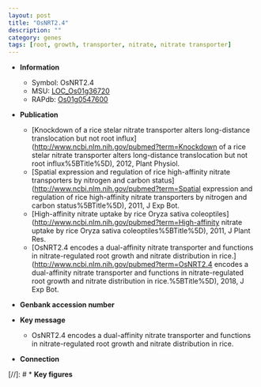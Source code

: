 ```yaml
---
layout: post
title: "OsNRT2.4"
description: ""
category: genes
tags: [root, growth, transporter, nitrate, nitrate transporter]
---
```


* **Information**  
    + Symbol: OsNRT2.4  
    + MSU: [LOC_Os01g36720](http://rice.plantbiology.msu.edu/cgi-bin/ORF_infopage.cgi?orf=LOC_Os01g36720)  
    + RAPdb: [Os01g0547600](http://rapdb.dna.affrc.go.jp/viewer/gbrowse_details/irgsp1?name=Os01g0547600)  

* **Publication**  
    + [Knockdown of a rice stelar nitrate transporter alters long-distance translocation but not root influx](http://www.ncbi.nlm.nih.gov/pubmed?term=Knockdown of a rice stelar nitrate transporter alters long-distance translocation but not root influx%5BTitle%5D), 2012, Plant Physiol.
    + [Spatial expression and regulation of rice high-affinity nitrate transporters by nitrogen and carbon status](http://www.ncbi.nlm.nih.gov/pubmed?term=Spatial expression and regulation of rice high-affinity nitrate transporters by nitrogen and carbon status%5BTitle%5D), 2011, J Exp Bot.
    + [High-affinity nitrate uptake by rice Oryza sativa coleoptiles](http://www.ncbi.nlm.nih.gov/pubmed?term=High-affinity nitrate uptake by rice Oryza sativa coleoptiles%5BTitle%5D), 2011, J Plant Res.
    + [OsNRT2.4 encodes a dual-affinity nitrate transporter and functions in nitrate-regulated root growth and nitrate distribution in rice.](http://www.ncbi.nlm.nih.gov/pubmed?term=OsNRT2.4 encodes a dual-affinity nitrate transporter and functions in nitrate-regulated root growth and nitrate distribution in rice.%5BTitle%5D), 2018, J Exp Bot.

* **Genbank accession number**  

* **Key message**  
    + OsNRT2.4 encodes a dual-affinity nitrate transporter and functions in nitrate-regulated root growth and nitrate distribution in rice.

* **Connection**  

[//]: # * **Key figures**  


